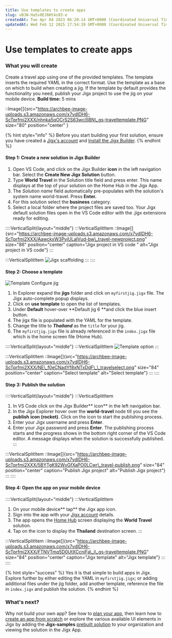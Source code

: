 ```yaml
---
title: Use templates to create apps
slug: vBJW-Ha5s0EJ6Ht4s93-e
createdAt: Tue Apr 04 2023 06:20:14 GMT+0000 (Coordinated Universal Time)
updatedAt: Wed Feb 12 2025 17:54:39 GMT+0000 (Coordinated Universal Time)
---
```


# Use templates to create apps

### What you will create

Create a travel app using one of the provided templates. The template inserts the required YAML in the correct format. Use the template as a base on which to build when creating a jig. If the template by default provides the functionality you need, publish your Jigx project to use the jig on your mobile device. **Build time:** 5 mins

::Image\[]{src="https://archbee-image-uploads.s3.amazonaws.com/x7vdIDH6-ScTprfmi2XXX/nhnka5qOCrS2S63wcj5BN\_gs-traveltemplate.PNG" size="80" position="center" }

{% hint style="info" %}
Before you start building your first solution, ensure you have created a [Jigx's account](creating-an-account.md) and [Install the Jigx Builder](install-the-jigx-builder.md).&#x20;
{% endhint %}

#### Step 1: Create a new solution in Jigx Builder

1. Open VS Code, and click on the Jigx Builder **icon** in the left navigation bar. Select the **Create New Jigx Solution** button.
2. Type **World Travel** in the Solution title field and press enter. This name displays at the top of your solution on the Home Hub in the Jigx App.
3. The _Solution name_ field automatically pre-populates with the solution's system name world-travel. Press **Enter.**
4. For this solution select the **business** category.
5. Select a local folder where the project files are saved too. Your Jigx default solution files open in the VS Code editor with the .jigx extensions ready for editing.

::::VerticalSplit{layout="middle"} :::VerticalSplitItem ::Image\[]{src="https://archbee-image-uploads.s3.amazonaws.com/x7vdIDH6-ScTprfmi2XXX/AawckxW3PviULalVud-bw\_travel-newproject.png" size="86" position="center" caption="Jigx project in VS code " alt="Jigx project in VS code"} :::

:::VerticalSplitItem ![Jigx scaffolding](https://archbee-image-uploads.s3.amazonaws.com/x7vdIDH6-ScTprfmi2XXX/kuNAv26MpCnH8iF1IJAPJ_travel-scaffolding.png) ::: ::::

#### Step 2: Choose a template

![Template Configure jig](https://archbee-image-uploads.s3.amazonaws.com/x7vdIDH6-ScTprfmi2XXX/yD3-Ltvoz-MPpTWaSml9v_t-configure.gif)

1. In Explorer expand the **jigs** folder and click on `myfirstjig.jigx` file. The Jigx auto-complete popup displays.
2. Click on **use template** to open the list of templates.
3. Under **Default** hover-over \*\*Default jig 6 \*\*and click the blue insert button.
4. The jigx file is populated with the YAML for the template.
5. Change the title to _**Thailand**_ as the `title` for your jig.
6. The `myfirstjig.jigx` file is already referenced in the `index.jigx` file which is the home screen file (Home Hub).

::::VerticalSplit{layout="middle"} :::VerticalSplitItem ![Template option](https://archbee-image-uploads.s3.amazonaws.com/x7vdIDH6-ScTprfmi2XXX/TSiTR6hE6bPW1-TFYpW6j_travel-template.png) :::

:::VerticalSplitItem ::Image\[]{src="https://archbee-image-uploads.s3.amazonaws.com/x7vdIDH6-ScTprfmi2XXX/NE\_f0eCNadYf8xNTxDdF\_\_travelselect.png" size="84" position="center" caption="Select template" alt="Select template"} ::: ::::

#### Step 3: Publish the solution

::::VerticalSplit{layout="middle"} :::VerticalSplitItem

1. In VS Code click on the Jigx Builder\*\* icon\*\* in the left navigation bar.
2. In the Jigx Explorer hover over the **world-travel** node till you see the **publish** **icon (rocket)**. Click on the icon to start the publishing process.
3. Enter your Jigx username and press **Enter**.
4. Enter your Jigx password and press **Enter**. The publishing process starts and the progress shows in the bottom right corner of the VS Code editor. A message displays when the solution is successfully published. :::

:::VerticalSplitItem ::Image\[]{src="https://archbee-image-uploads.s3.amazonaws.com/x7vdIDH6-ScTprfmi2XXX/5BYTgK92WvGfXaPO0LCwr\_travel-publish.png" size="84" position="center" caption="Publish Jigx project" alt="Publish Jigx project"} ::: ::::

#### Step 4: Open the app on your mobile device

::::VerticalSplit{layout="middle"} :::VerticalSplitItem

1. On your mobile device\*\* tap\*\* the Jigx app icon.
2. Sign into the app with your [Jigx account](creating-an-account.md) details.
3. The app opens the [Home Hub](../building-apps-with-jigx/ui/home-hub/home-hub.md) screen displaying the **World Travel** solution.
4. Tap on the icon to display the **Thailand** destination screen. :::

:::VerticalSplitItem ::Image\[]{src="https://archbee-image-uploads.s3.amazonaws.com/x7vdIDH6-ScTprfmi2XXX/FTNVTmq5D0UtXCcniFa\_i\_gs-traveltemplate.PNG" size="84" position="center" caption="Jigx template" alt="Jigx template"} ::: ::::

{% hint style="success" %}
Yes it is that simple to build apps in Jigx. Explore further by either editing the YAML in `myfirstjig.jigx`; or adding additional files under the jig folder, add another template, reference the file in `index.jigx` and publish the solution.&#x20;
{% endhint %}

### What's next?

Why not build your own app? See how to [plan your app](planning-your-app/planning-your-app.md), then learn how to [create an app from scratch](create-an-app-from-scratch/create-an-app-from-scratch.md) or explore the various available UI elements in Jigx by adding the **Jigx-samples** [prebuilt solution](use-pre-built-solutions.md) to your organization and viewing the solution in the Jigx App.
